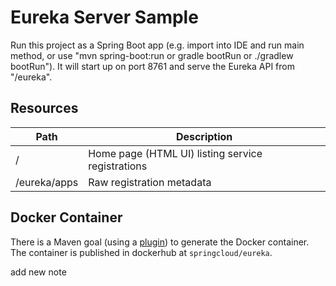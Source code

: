 # Eureka Server Sample

Run this project as a Spring Boot app (e.g. import into IDE and run
main method, or use "mvn spring-boot:run or gradle bootRun or ./gradlew bootRun"). It will start up on port
8761 and serve the Eureka API from "/eureka".

## Resources

| Path             | Description  |
|------------------|--------------|
| /                        | Home page (HTML UI) listing service registrations          |
| /eureka/apps         | Raw registration metadata |

## Docker Container

There is a Maven goal (using a [plugin](https://github.com/spring-cloud-samples/eureka/blob/feature/docker/pom.xml#L48)) to 
generate the Docker container. The container is published in dockerhub at `springcloud/eureka`.

add new note
